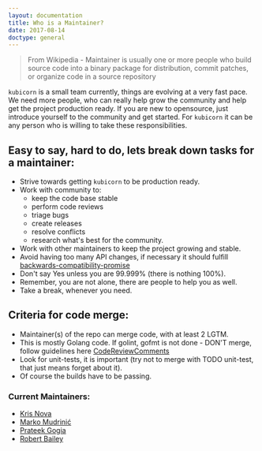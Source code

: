 ```yaml
---
layout: documentation
title: Who is a Maintainer?
date: 2017-08-14
doctype: general
---
```


> From Wikipedia - Maintainer is usually one or more people who build source code into a binary package for distribution, commit patches, or organize code in a source repository


`kubicorn` is a small team currently, things are evolving at a very fast pace. We need more people, who can really help grow the community and help get the project production ready. If you are new to opensource, just introduce yourself to the community and get started. For `kubicorn` it can be any person who is willing to take these responsibilities.


## Easy to say, hard to do, lets break down tasks for a maintainer:
 
 - Strive towards getting `kubicorn` to be production ready.
 - Work with community to:
    - keep the code base stable
    - perform code reviews
    - triage bugs
    - create releases
    - resolve conflicts
    - research what's best for the community.
 - Work with other maintainers to keep the project growing and stable.
 - Avoid having too many API changes, if necessary it should fulfill [backwards-compatibility-promise](http://kubicorn.io/documentation/semver.html)
 - Don't say Yes unless you are 99.999% (there is nothing 100%).
 - Remember, you are not alone, there are people to help you as well.
 - Take a break, whenever you need.


## Criteria for code merge:
 - Maintainer(s) of the repo can merge code, with at least 2 LGTM.
 - This is mostly Golang code. If golint, gofmt is not done - DON'T merge, follow guidelines here [CodeReviewComments](https://github.com/golang/go/wiki/CodeReviewComments)
 - Look for unit-tests, it is important (try not to merge with TODO unit-test, that just means forget about it).
 - Of course the builds have to be passing.

### Current Maintainers:
- [Kris Nova](https://github.com/kris-nova)
- [Marko Mudrinić](https://github.com/xmudrii)
- [Prateek Gogia](https://github.com/prateekgogia)
- [Robert Bailey](https://github.com/roberthbailey)
